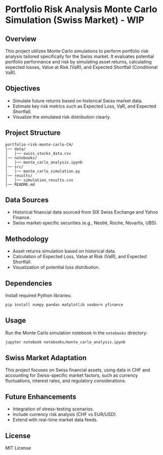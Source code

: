 # Portfolio Risk Analysis Monte Carlo Simulation (Swiss Market) - WIP

## Overview
This project utilizes Monte Carlo simulations to perform portfolio risk analysis tailored specifically for the Swiss market. It evaluates potential portfolio performance and risk by simulating asset returns, calculating expected losses, Value at Risk (VaR), and Expected Shortfall (Conditional VaR).

## Objectives
- Simulate future returns based on historical Swiss market data.
- Estimate key risk metrics such as Expected Loss, VaR, and Expected Shortfall.
- Visualize the simulated risk distribution clearly.

## Project Structure
```
portfolio-risk-monte-carlo-CH/
│── data/
│   │── swiss_stocks_data.csv
│── notebooks/
│   │── monte_carlo_analysis.ipynb
│── src/
│   │── monte_carlo_simulation.py
│── results/
│   │── simulation_results.csv
│── README.md

```
## Data Sources
- Historical financial data sourced from SIX Swiss Exchange and Yahoo Finance.
- Swiss market-specific securities (e.g., Nestlé, Roche, Novartis, UBS).

## Methodology
- Asset returns simulation based on historical data.
- Calculation of Expected Loss, Value at Risk (VaR), and Expected Shortfall.
- Visualization of potential loss distribution.

## Dependencies
Install required Python libraries:
```bash
pip install numpy pandas matplotlib seaborn yfinance
```

## Usage
Run the Monte Carlo simulation notebook in the `notebooks` directory:

```bash
jupyter notebook notebooks/monte_carlo_analysis.ipynb
```

## Swiss Market Adaptation
This project focuses on Swiss financial assets, using data in CHF and accounting for Swiss-specific market factors, such as currency fluctuations, interest rates, and regulatory considerations.

## Future Enhancements
- Integration of stress-testing scenarios.
- Include currency risk analysis (CHF vs EUR/USD).
- Extend with real-time market data feeds.

## License
MIT License

